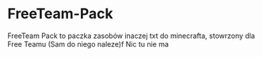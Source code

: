 # FreeTeam-Pack
FreeTeam Pack to paczka zasobów inaczej txt do minecrafta, stowrzony dla Free Teamu (Sam do niego naleze)f
  Nic tu nie ma
  

